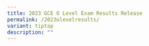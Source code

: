 ```yaml
---
title: 2023 GCE O Level Exam Results Release
permalink: /2023olevelresults/
variant: tiptap
description: ""
---
```

